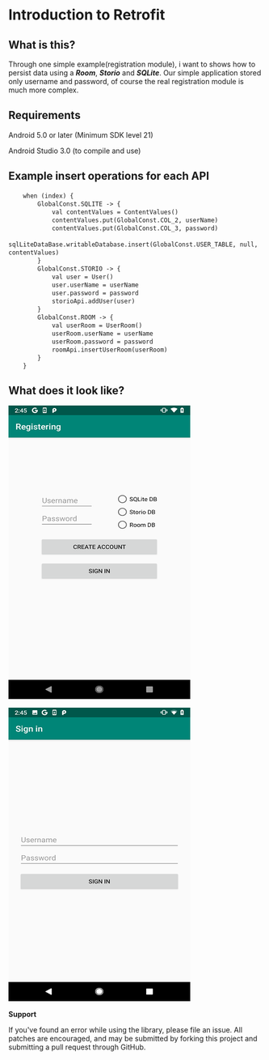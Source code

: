 # Introduction to Retrofit

## What is this?

Through one simple example(registration module), i want to shows how to persist data using a ***Room***, ***Storio*** and ***SQLite***.
Our simple application stored only username and password, of course the real registration module is much more complex.

## Requirements

Android 5.0 or later (Minimum SDK level 21)

Android Studio 3.0 (to compile and use)


## Example insert operations for each API

        when (index) {
            GlobalConst.SQLITE -> {
                val contentValues = ContentValues()
                contentValues.put(GlobalConst.COL_2, userName)
                contentValues.put(GlobalConst.COL_3, password)
                sqlLiteDataBase.writableDatabase.insert(GlobalConst.USER_TABLE, null, contentValues)
            }
            GlobalConst.STORIO -> {
                val user = User()
                user.userName = userName
                user.password = password
                storioApi.addUser(user)
            }
            GlobalConst.ROOM -> {
                val userRoom = UserRoom()
                userRoom.userName = userName
                userRoom.password = password
                roomApi.insertUserRoom(userRoom)
            }
        }


## What does it look like?

![test image size](https://github.com/MilanBojic/registration_module/blob/master/image1.png)

![test image size](https://github.com/MilanBojic/registration_module/blob/master/image2.png)



**Support**

If you've found an error while using the library, please file an issue. All patches are encouraged, and may be submitted by forking this project and submitting a pull request through GitHub.
